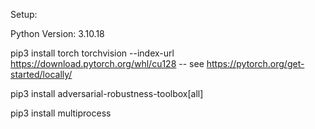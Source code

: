 

Setup:

Python Version: 3.10.18

pip3 install torch torchvision --index-url https://download.pytorch.org/whl/cu128
-- see https://pytorch.org/get-started/locally/

pip3 install adversarial-robustness-toolbox[all]

pip3 install multiprocess

